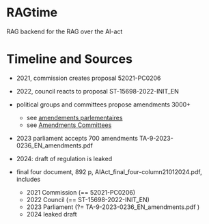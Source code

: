 # RAGtime


RAG backend for the RAG over the AI-act

# Timeline and Sources

- 2021, commission creates proposal 52021-PC0206
- 2022, council reacts to proposal ST-15698-2022-INIT_EN
- political groups and committees propose amendments 3000+
    - see [amendements parlementaires](https://docs.google.com/spreadsheets/d/1C06ARBYAyNlOLxiRU2G9uI5BUFOamfo4o5edSmJ9urs/edit#gid=0)
    - see [Amendments Committees](https://docs.google.com/spreadsheets/d/1n5ig0OFUGoBr-o3dsWKP4Bho0wEuIiIC3jpUHthbD3I/edit#gid=1642756332)

- 2023 parliament accepts 700 amendments TA-9-2023-0236_EN_amendments.pdf

- 2024: draft of regulation is leaked
- final four document, 892 p, AIAct_final_four-column21012024.pdf, includes
    - 2021 Commission (== 52021-PC0206)
    - 2022 Council (== ST-15698-2022-INIT_EN)
    - 2023 Parliament (?= TA-9-2023-0236_EN_amendments.pdf )
    - 2024 leaked draft

